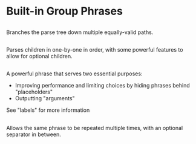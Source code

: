 # Built-in Group Phrases

## <choice>

Branches the parse tree down multiple equally-valid paths.

## <sequence>

Parses children in one-by-one in order, with some powerful features to allow
for optional children.

## <label>

A powerful phrase that serves two essential purposes:

- Improving performance and limiting choices by hiding phrases behind
  "placeholders"
- Outputting "arguments"

See "labels" for more information

## <repeat>

Allows the same phrase to be repeated multiple times, with an optional
separator in between.